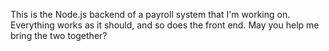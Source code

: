 This is the Node.js backend of a payroll system that I'm working on. Everything works as it should, and so does the front end. May you help me bring the two together?

